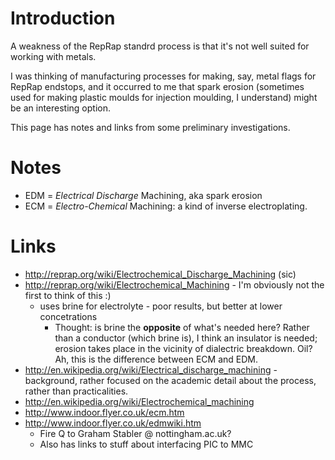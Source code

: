 # Introduction #

A weakness of the RepRap standrd process is that it's not well suited for working with metals.

I was thinking of manufacturing processes for making, say, metal flags for RepRap endstops, and it occurred to me that spark erosion (sometimes used for making plastic moulds for injection moulding, I understand) might be an interesting option.

This page has notes and links from some preliminary investigations.

# Notes #

  * EDM = _Electrical Discharge_ Machining, aka spark erosion
  * ECM = _Electro-Chemical_ Machining: a kind of inverse electroplating.

# Links #

  * http://reprap.org/wiki/Electrochemical_Discharge_Machining (sic)
  * http://reprap.org/wiki/Electrochemical_Machining - I'm obviously not the first to think of this :)
    * uses brine for electrolyte - poor results, but better at lower concetrations
      * Thought: is brine the **opposite** of what's needed here?  Rather than a conductor (which brine is), I think an insulator is needed;  erosion takes place in the vicinity of dialectric breakdown.  Oil?  Ah, this is the difference between ECM and EDM.
  * http://en.wikipedia.org/wiki/Electrical_discharge_machining - background, rather focused on the academic detail about the process, rather than practicalities.
  * http://en.wikipedia.org/wiki/Electrochemical_machining
  * http://www.indoor.flyer.co.uk/ecm.htm
  * http://www.indoor.flyer.co.uk/edmwiki.htm
    * Fire Q to Graham Stabler @ nottingham.ac.uk?
    * Also has links to stuff about interfacing PIC to MMC
